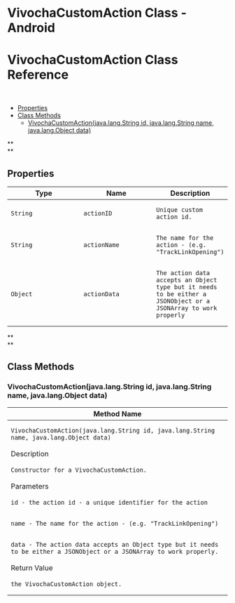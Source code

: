 # VivochaCustomAction Class - Android

# **VivochaCustomAction Class Reference**

 

-   [Properties](#VivochaCustomActionClass-Android-Properties)
-   [Class Methods](#VivochaCustomActionClass-Android-ClassMethods)
    -   [VivochaCustomAction(java.lang.String id, java.lang.String name,
        java.lang.Object
        data)](#VivochaCustomActionClass-Android-VivochaCustomAction(java.lang.Stringid,java.lang.Stringname,java.lang.Objectdata))

  

**  
**

## **Properties**

<table>
<colgroup>
<col style="width: 33%" />
<col style="width: 33%" />
<col style="width: 33%" />
</colgroup>
<thead>
<tr class="header">
<th>Type</th>
<th>Name</th>
<th>Description</th>
</tr>
</thead>
<tbody>
<tr class="odd">
<td><pre><code>String</code></pre></td>
<td><pre><code>actionID</code></pre></td>
<td><pre><code>Unique custom action id.</code></pre></td>
</tr>
<tr class="even">
<td><pre><code>String</code></pre></td>
<td><pre><code>actionName</code></pre></td>
<td><pre><code>The name for the action - (e.g. &quot;TrackLinkOpening&quot;)</code></pre></td>
</tr>
<tr class="odd">
<td><pre><code>Object</code></pre></td>
<td><pre><code>actionData</code></pre></td>
<td><pre><code>The action data accepts an Object type but it needs to be either a JSONObject or a JSONArray to work properly</code></pre></td>
</tr>
</tbody>
</table>

**  
**

## **Class Methods**

### VivochaCustomAction(java.lang.String id, java.lang.String name, java.lang.Object data)

<table>
<colgroup>
<col style="width: 100%" />
</colgroup>
<thead>
<tr class="header">
<th>Method Name</th>
</tr>
</thead>
<tbody>
<tr class="odd">
<td><pre><code>VivochaCustomAction(java.lang.String id, java.lang.String name, java.lang.Object data)</code></pre></td>
</tr>
<tr class="even">
<td>Description</td>
</tr>
<tr class="odd">
<td><pre><code>Constructor for a VivochaCustomAction.</code></pre></td>
</tr>
<tr class="even">
<td>Parameters</td>
</tr>
<tr class="odd">
<td><pre><code>id - the action id - a unique identifier for the action</code></pre></td>
</tr>
<tr class="even">
<td><pre><code>name - The name for the action - (e.g. &quot;TrackLinkOpening&quot;)</code></pre></td>
</tr>
<tr class="odd">
<td><pre><code>data - The action data accepts an Object type but it needs to be either a JSONObject or a JSONArray to work properly.</code></pre></td>
</tr>
<tr class="even">
<td>Return Value</td>
</tr>
<tr class="odd">
<td><pre><code>the VivochaCustomAction object.</code></pre></td>
</tr>
</tbody>
</table>
